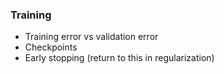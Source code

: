 ### Training

- Training error vs validation error
- Checkpoints
- Early stopping (return to this in regularization)